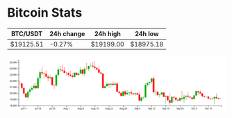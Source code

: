 # Bitcoin Stats

BTC/USDT|24h change|24h high|24h low|
|---|---|---|---|
|$19125.51|-0.27%|$19199.00|$18975.18|

<img src="./chart.svg">
